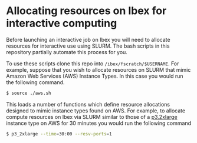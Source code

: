 # Allocating resources on Ibex for interactive computing

Before launching an interactive job on Ibex you will need to allocate resources for interactive 
use using SLURM. The bash scripts in this repository partially automate this process for you. 

To use these scripts clone this repo into `/ibex/fscratch/$USERNAME`. For example, suppose that 
you wish to allocate resources on SLURM that mimic Amazon Web Services (AWS) Instance Types. In 
this case you would run the following command.

```bash
$ source ./aws.sh
```

This loads a number of functions which define resource allocations designed to mimic instance 
types found on AWS. For example, to allocate compute resources on Ibex via SLURM similar to those 
of a [p3.2xlarge](https://aws.amazon.com/ec2/instance-types/p3/) instance type on AWS for 30 
minutes you would run the following command

```bash
$ p3_2xlarge --time=30:00 --resv-ports=1
```